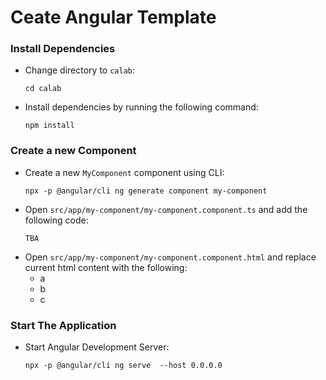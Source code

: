 # Ceate Angular Template

### Install Dependencies

-   Change directory to `calab`:
    ```
    cd calab
    ```
-   Install dependencies by running the following command:
    ```
    npm install

### Create a new Component

-   Create a new `MyComponent` component using CLI:
    ```
    npx -p @angular/cli ng generate component my-component
    ```
-   Open `src/app/my-component/my-component.component.ts` and add the following code:
    ```
    TBA
    ```
-   Open `src/app/my-component/my-component.component.html` and replace current html content with the following:
    - a
    - b
    - c

### Start The Application

-   Start Angular Development Server:
    ```
    npx -p @angular/cli ng serve  --host 0.0.0.0 
    ```